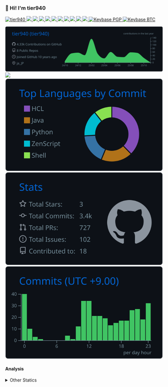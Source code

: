 ### 👋 Hi! I'm tier940

<p align="left"> 
  <a href="https://github.com/tier940/tier940/">
    <img src="https://komarev.com/ghpvc/?username=tier940" alt="tier940" />
  </a>
  <a href="http://twitter.com/tier940">
    <img height="20" src="https://img.shields.io/twitter/follow/tier940?label=Twitter&logo=twitter&style=flat" />
  </a>
  <a href="https://github.com/tier940">
    <img height="20" src="https://img.shields.io/github/followers/tier940?label=follow&logo=github&style=flat" />
  </a>
  <a href="https://www.reddit.com/user/tier940">
    <img height="20" src="https://img.shields.io/reddit/user-karma/combined/tier940?label=Reddit&logo=reddit&style=flat" />
  </a>
  <a href="https://stackoverflow.com/users/17317833/tier940">
    <img height="20" src="https://img.shields.io/stackexchange/stackoverflow/r/17317833?label=StackOverflow&logo=stack-overflow&style=flat" />
  </a>
  <a href="https://zenn.dev/tier940">
    <img height="20" src="https://zenn.badge.nikaera.com/s/tier940/likes" />
  </a>
  <a href="https://zenn.dev/tier940">
    <img height="20" src="https://zenn.badge.nikaera.com/s/tier940/followers" />
  </a>
  <a href="https://zenn.dev/tier940">
    <img height="20" src="https://zenn.badge.nikaera.com/s/tier940/articles" />
  </a>
  <a href="http://qiita.com/tier940">
    <img height="20" src="https://qiita-badge.apiapi.app/s/tier940/posts.svg" />
  </a>
  <a href="http://qiita.com/tier940">
    <img height="20" src="https://qiita-badge.apiapi.app/s/tier940/contributions.svg" />
  </a>
  <a href="https://github.com/tier940/tier940/">
    <img height="20" src="https://github.com/tier940/tier940/actions/workflows/main.yml/badge.svg" />
  </a>
  <a href="https://keybase.io/tier940">
    <img alt="Keybase PGP" src="https://img.shields.io/keybase/pgp/tier940">
  </a>
  <a href="https://keybase.io/tier940">
    <img alt="Keybase BTC" src="https://img.shields.io/keybase/btc/tier940">
  </a>
</p>

[![](https://raw.githubusercontent.com/tier940/tier940/main/profile-summary-card-output/github_dark/0-profile-details.svg)](https://github.com/vn7n24fzkq/github-profile-summary-cards)
[![](https://raw.githubusercontent.com/tier940/tier940/main/profile-summary-card-output/github_dark/1-repos-per-language.svg)](https://github.com/vn7n24fzkq/github-profile-summary-cards) [![](https://raw.githubusercontent.com/tier940/tier940/main/profile-summary-card-output/github_dark/2-most-commit-language.svg)](https://github.com/vn7n24fzkq/github-profile-summary-cards)
[![](https://raw.githubusercontent.com/tier940/tier940/main/profile-summary-card-output/github_dark/3-stats.svg)](https://github.com/vn7n24fzkq/github-profile-summary-cards) [![](https://raw.githubusercontent.com/tier940/tier940/main/profile-summary-card-output/github_dark/4-productive-time.svg)](https://github.com/vn7n24fzkq/github-profile-summary-cards)


#### Analysis
<!-- <img height="150" src="https://github.com/tier940/tier940/blob/master/images/stat.svg" alt="Alternative Text"/> -->

<details>
  <summary>Other Statics</summary>
  <!--START_SECTION:waka-->
![Code Time](http://img.shields.io/badge/Code%20Time-4%2C668%20hrs%2012%20mins-blue)

**🐱 My GitHub Data** 

> 📦 36.8 kB Used in GitHub's Storage 
 > 
> 💼 Opted to Hire
 > 
> 📜 11 Public Repositories 
 > 
> 🔑 6 Private Repositories 
 > 
**I'm an Early 🐤** 

```text
🌞 Morning                3404 commits        ████░░░░░░░░░░░░░░░░░░░░░   16.96 % 
🌆 Daytime                7145 commits        █████████░░░░░░░░░░░░░░░░   35.61 % 
🌃 Evening                7426 commits        █████████░░░░░░░░░░░░░░░░   37.01 % 
🌙 Night                  2092 commits        ███░░░░░░░░░░░░░░░░░░░░░░   10.43 % 
```
📅 **I'm Most Productive on Sunday** 

```text
Monday                   2070 commits        ███░░░░░░░░░░░░░░░░░░░░░░   10.32 % 
Tuesday                  3211 commits        ████░░░░░░░░░░░░░░░░░░░░░   16.00 % 
Wednesday                2591 commits        ███░░░░░░░░░░░░░░░░░░░░░░   12.91 % 
Thursday                 1935 commits        ██░░░░░░░░░░░░░░░░░░░░░░░   09.64 % 
Friday                   2837 commits        ████░░░░░░░░░░░░░░░░░░░░░   14.14 % 
Saturday                 3690 commits        █████░░░░░░░░░░░░░░░░░░░░   18.39 % 
Sunday                   3733 commits        █████░░░░░░░░░░░░░░░░░░░░   18.60 % 
```


📊 **This Week I Spent My Time On** 

```text
🕑︎ Time Zone: Asia/Tokyo

💬 Programming Languages: 
Other                    33 hrs 53 mins      █████████████████████░░░░   83.30 % 
Markdown                 2 hrs 58 mins       ██░░░░░░░░░░░░░░░░░░░░░░░   07.31 % 
INI                      1 hr 7 mins         █░░░░░░░░░░░░░░░░░░░░░░░░   02.76 % 
Java                     59 mins             █░░░░░░░░░░░░░░░░░░░░░░░░   02.46 % 
YAML                     38 mins             ░░░░░░░░░░░░░░░░░░░░░░░░░   01.59 % 

🔥 Editors: 
Chrome                   36 hrs 43 mins      ███████████████████████░░   90.24 % 
VS Code                  3 hrs 42 mins       ██░░░░░░░░░░░░░░░░░░░░░░░   09.13 % 
IntelliJ IDEA            15 mins             ░░░░░░░░░░░░░░░░░░░░░░░░░   00.63 % 

💻 Operating System: 
Windows                  36 hrs 11 mins      ██████████████████████░░░   88.95 % 
Linux                    2 hrs 44 mins       ██░░░░░░░░░░░░░░░░░░░░░░░   06.75 % 
Unknown OS               1 hr 45 mins        █░░░░░░░░░░░░░░░░░░░░░░░░   04.30 % 
```

**I Mostly Code in Java** 

```text
Java                     16 repos            █████████████░░░░░░░░░░░░   51.61 % 
ZenScript                3 repos             ██░░░░░░░░░░░░░░░░░░░░░░░   09.68 % 
Shell                    2 repos             ██░░░░░░░░░░░░░░░░░░░░░░░   06.45 % 
Python                   2 repos             ██░░░░░░░░░░░░░░░░░░░░░░░   06.45 % 
HTML                     1 repo              █░░░░░░░░░░░░░░░░░░░░░░░░   03.23 % 
```



**Timeline**

![Lines of Code chart](https://raw.githubusercontent.com/tier940/tier940/main/assets/bar_graph.png)


 Last Updated on 27/10/2024 01:38:39 UTC
<!--END_SECTION:waka-->
</details>

